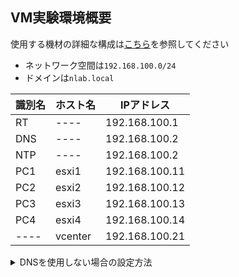## VM実験環境概要

使用する機材の詳細な構成は[こちら](00-VM-Machines.md)を参照してください
- ネットワーク空間は`192.168.100.0/24`
- ドメインは`nlab.local`

| 識別名 | ホスト名 | IPアドレス |
| ---- | ---- | ---- |
| RT | ---- | 192.168.100.1 |
| DNS | ---- | 192.168.100.2 |
| NTP | ---- | 192.168.100.2 |
| PC1 | esxi1 | 192.168.100.11 |
| PC2 | esxi2 | 192.168.100.12 |
| PC3 | esxi3 | 192.168.100.13 |
| PC4 | esxi4 | 192.168.100.14 |
| ---- | vcenter | 192.168.100.21 |

<details>
<summary>DNSを使用しない場合の設定方法</summary>

- ステージ1  
FQDN: `192.168.100.21`  
デフォルトゲートウェイ: `192.168.100.1`  
DNSサーバ: `192.168.100.1`

- ステージ2  
1. SSHを有効にしたあと、vCenterにSSH接続を行う
2. hostファイルを編集する  
```
# vi /etc/hosts
以下の行を追加した

192.168.100.11 esxi1 esxi1.nlab.local
192.168.100.12 esxi2 esxi2.nlab.local
192.168.100.13 esxi3 esxi3.nlab.local
192.168.100.14 esxi4 esxi4.nlab.local

192.168.100.21 localhost
192.168.100.21 vcenter vcenter.nlab.local
```

3. vCenter内部のdnsmasqの設定を変更する
```
# vi /etc/dnsmasq.conf

no-hosts -> #no-hosts（コメントアウト）

no-resolv（追記）
bogus-priv（追記）
```
- `no-hosts`をコメントアウトして`/etc/hosts`での名前解決を許可
- `no-resolv`を追記して`/etc/resolv.conf`を無視する
- `bogus-priv`を追記してプライベートIPアドレスの上位DNSへの逆引きを禁止する

4. dnsmasqを再起動
```
# systemctl restart dnsmasq.service
```

5. インストールを続行
</details>
